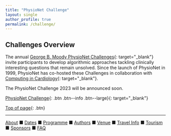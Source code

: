 ```yaml
---
title: "PhysioNet Challenge"
layout: single
author_profile: true
permalink: /challenge/
---
```

<a name="top"></a>

## Challenges Overview

The annual [George B. Moody PhysioNet Challenges](https://physionetchallenges.org/){: target="_blank"} invite participants to develop algorithmic approaches tackling clinically interesting questions that remain unsolved. Since the launch of PhysioNet in 1999, PhysioNet has co-hosted these Challenges in collaboration with [Computing in Cardiology](https://cinc.org/){: target="_blank"}.

The PhysioNet Challenge 2023 will be announced soon.

[PhysioNet Challenge](https://physionetchallenges.org/){: .btn .btn--info .btn--large}{: target="_blank"}

[Top of page](#top){: .btn}

---

[About](../about/) &#9632; [Dates](../dates/) &#9632; [Programme](../programme/) &#9632; [Authors](../authors) &#9632; [Venue](../venue/) &#9632; [Travel Info](../travel) &#9632; [Tourism](../tourism/) &#9632; [Sponsors](../sponsors/) &#9632; [FAQ](../faq/)
